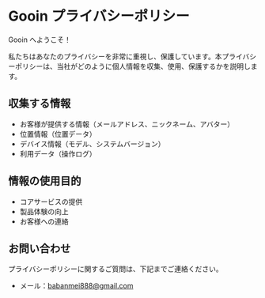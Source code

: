 # Gooin プライバシーポリシー

Gooin へようこそ！

私たちはあなたのプライバシーを非常に重視し、保護しています。本プライバシーポリシーは、当社がどのように個人情報を収集、使用、保護するかを説明します。

## 収集する情報
- お客様が提供する情報（メールアドレス、ニックネーム、アバター）
- 位置情報（位置データ）
- デバイス情報（モデル、システムバージョン）
- 利用データ（操作ログ）

## 情報の使用目的
- コアサービスの提供
- 製品体験の向上
- お客様への連絡

## お問い合わせ
プライバシーポリシーに関するご質問は、下記までご連絡ください。

- メール：babanmei888@gmail.com
